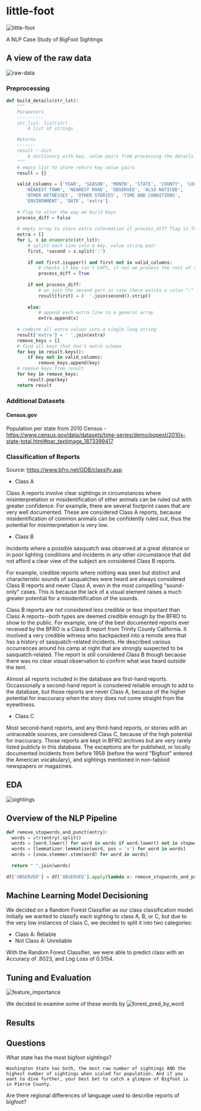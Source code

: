 # little-foot

![little-foot](https://github.com/andrewmmeans/little-foot/blob/master/images/bigfoot_small.jpg)

A NLP Case Study of BigFoot Sightings

## A view of the raw data

![raw-data](https://github.com/andrewmmeans/little-foot/blob/master/images/raw_data.png)

### Preprocessing

```Python
def build_details(str_lst):
    """
    Parameters
    ----------
    str_list: list(str)
        A list of strings

    Returns
    -------
    result : dict
        A dictionary with key, value pairs from processing the details section
    """
    # empty list to store return key value pairs
    result = {}
    
    valid_columns = ['YEAR', 'SEASON', 'MONTH', 'STATE', 'COUNTY', 'LOCATION DETAILS',
       'NEAREST TOWN', 'NEAREST ROAD', 'OBSERVED', 'ALSO NOTICED',
       'OTHER WITNESSES', 'OTHER STORIES', 'TIME AND CONDITIONS',
       'ENVIRONMENT', 'DATE', 'extra']
    
    # flag to alter the way we build keys
    process_diff = False
    
    # empty array to store extra information if process_diff flag is True
    extra = []
    for i, x in enumerate(str_lst):
        # splits each line into a key, value string pair
        first, *second = x.split(':')
        
        if not first.isupper() and first not in valid_columns:    
            # checks if key isn't CAPS, if not we process the rest of the html differently
            process_diff = True
            
        if not process_diff:
            # we join the second part in case there exists a colon ":" inside the raw text
            result[first] = (' '.join(second)).strip()
            
        else:
            # append each extra line to a general array
            extra.append(x)
    
    # combine all extra values into a single long string
    result['extra'] = ' '.join(extra)
    remove_keys = []
    # find all keys that don't match schema
    for key in result.keys():
        if key not in valid_columns:
            remove_keys.append(key)
    # remove keys from result
    for key in remove_keys:
        result.pop(key)
    return result
```
### Additional Datasets

#### Census.gov

Population per state from 2010 Census - https://www.census.gov/data/datasets/time-series/demo/popest/2010s-state-total.html#par_textimage_1873399417

### Classification of Reports

Source: https://www.bfro.net/GDB/classify.asp

+ Class A

Class A reports involve clear sightings in circumstances where misinterpretation or misidentification of other animals can be ruled out with greater confidence. For example, there are several footprint cases that are very well documented. These are considered Class A reports, because misidentification of common animals can be confidently ruled out, thus the potential for misinterpretation is very low.

+ Class B

Incidents where a possible sasquatch was observed at a great distance or in poor lighting conditions and incidents in any other circumstance that did not afford a clear view of the subject are considered Class B reports.

For example, credible reports where nothing was seen but distinct and characteristic sounds of sasquatches were heard are always considered Class B reports and never Class A, even in the most compelling "sound-only" cases. This is because the lack of a visual element raises a much greater potential for a misidentification of the sounds.

Class B reports are not considered less credible or less important than Class A reports--both types are deemed credible enough by the BFRO to show to the public. For example, one of the best documented reports ever received by the BFRO is a Class B report from Trinity County California. It involved a very credible witness who backpacked into a remote area that has a history of sasquatch-related incidents. He described various occurrences around his camp at night that are strongly suspected to be sasquatch-related. The report is still considered Class B though because there was no clear visual observation to confirm what was heard outside the tent.

Almost all reports included in the database are first-hand reports. Occassionally a second-hand report is considered reliable enough to add to the database, but those reports are never Class A, because of the higher potential for inaccuracy when the story does not come straight from the eyewitness.

+ Class C

Most second-hand reports, and any third-hand reports, or stories with an untraceable sources, are considered Class C, because of the high potential for inaccuracy. Those reports are kept in BFRO archives but are very rarely listed publicly in this database. The exceptions are for published, or locally documented incidents from before 1958 (before the word "Bigfoot" entered the American vocabulary), and sightings mentioned in non-tabloid newspapers or magazines.

## EDA

![sightings](https://github.com/andrewmmeans/little-foot/blob/master/images/sightings_per_capita.png)

## Overview of the NLP Pipeline
  ```python
def remove_stopwords_and_punct(entry):
    words = str(entry).split()
    words = [word.lower() for word in words if word.lower() not in stopwords_ and word.lower() not in punctuation_]
    words = [lemmatizer.lemmatize(word, pos = 'v') for word in words]
    words = [snow.stemmer.stem(word) for word in words]
    
    return " ".join(words)  
    
df['OBSERVED'] = df['OBSERVED'].apply(lambda x: remove_stopwords_and_punct(x))
```

## Machine Learning Model Decisioning
We decided on a Random Forest Classifier as our class classification model.  Initially we wanted to classify each sighting to class A, B, or C, but due to the very low instances of class C, we decided to split it into two categories:
- Class A: Reliable
- Not Class A: Unreliable

With the Random Forest Classifier, we were able to predict class with an Accuracy of .8023, and Log Loss of 0.5154.
## Tuning and Evaluation
![feature_importance](https://github.com/andrewmmeans/little-foot/blob/master/images/feature_importances.png)

We decided to examine some of these words by 
![forest_pred_by_word](https://github.com/andrewmmeans/little-foot/blob/master/images/forest_pred_by_word.png)

## Results


## Questions
What state has the most bigfoot sightings?

    Washington State has both, the most raw number of sightings AND the highest number of sightings when scaled for population. And if you want to dive further, your best bet to catch a glimpse of Bigfoot is in Pierce County.

Are there regional differences of language used to describe reports of bigfoot?

